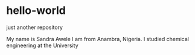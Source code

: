 # hello-world
just another repository

My name is Sandra Awele
I am from Anambra, Nigeria. 
I studied chemical engineering  at the University 
